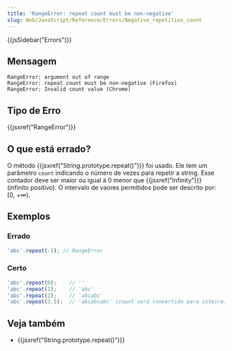 ```yaml
---
title: 'RangeError: repeat count must be non-negative'
slug: Web/JavaScript/Reference/Errors/Negative_repetition_count
---
```


{{jsSidebar("Errors")}}

## Mensagem

```
RangeError: argument out of range
RangeError: repeat count must be non-negative (Firefox)
RangeError: Invalid count value (Chrome)
```

## Tipo de Erro

{{jsxref("RangeError")}}

## O que está errado?

O método {{jsxref("String.prototype.repeat()")}} foi usado. Ele tem um parâmetro `count` indicando o número de vezes para repetir a string. Esse contador deve ser maior ou igual à 0 menor que {{jsxref("Infinity")}} (infinito positivo). O intervalo de vaores permitidos pode ser descrito por: \[0, +∞).

## Exemplos

### Errado

```js example-bad
'abc'.repeat(-1); // RangeError
```

### Certo

```js example-good
'abc'.repeat(0);    // ''
'abc'.repeat(1);    // 'abc'
'abc'.repeat(2);    // 'abcabc'
'abc'.repeat(3.5);  // 'abcabcabc' (count será convertido para inteiro)
```

## Veja também

- {{jsxref("String.prototype.repeat()")}}
